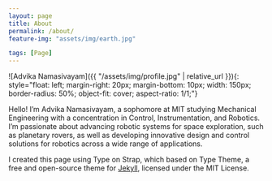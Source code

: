 ```yaml
---
layout: page
title: About
permalink: /about/
feature-img: "assets/img/earth.jpg"

tags: [Page]
---
```

![Advika Namasivayam]({{ "/assets/img/profile.jpg" | relative_url }}){: style="float: left; margin-right: 20px; margin-bottom: 10px; width: 150px; border-radius: 50%; object-fit: cover; aspect-ratio: 1/1;"}

Hello! I’m Advika Namasivayam, a sophomore at MIT studying Mechanical Engineering with a concentration in Control, Instrumentation, and Robotics. I’m passionate about advancing robotic systems for space exploration, such as planetary rovers, as well as developing innovative design and control solutions for robotics across a wide range of applications.

I created this page using Type on Strap, which based on Type Theme, a free and open-source theme for [Jekyll](http://jekyllrb.com/), licensed under the MIT License.
